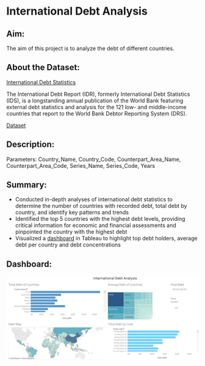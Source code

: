 # International Debt Analysis

## Aim:
The aim of this project is to analyze the debt of different countries.


## About the Dataset:

[International Debt Statistics](https://www.worldbank.org/en/programs/debt-statistics/ids)

The International Debt Report (IDR), formerly International Debt Statistics (IDS), is a longstanding annual publication of the World Bank featuring external debt statistics and analysis for the 121 low- and middle-income countries that report to the World Bank Debtor Reporting System (DRS).

[Dataset](https://datacatalog.worldbank.org/search/dataset/0038015)


## Description:

Parameters: Country_Name, Country_Code, Counterpart_Area_Name, Counterpart_Area_Code, Series_Name, Series_Code, Years


## Summary:

- Conducted in-depth analyses of international debt statistics to determine the number of countries with recorded debt, total debt by country, and identify key patterns and trends
- Identified the top 5 countries with the highest debt levels, providing critical information for economic and financial assessments and pinpointed the country with the highest debt
- Visualized a [dashboard](https://public.tableau.com/app/profile/gyanada.sharma/viz/ids_analysis/Dashboard1?publish=yes) in Tableau to highlight top debt holders, average debt per country and debt concentrations

## Dashboard:
![](dashboard.png)
